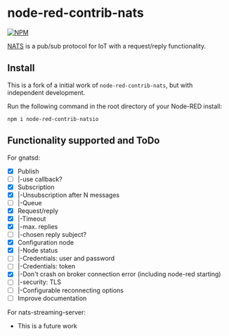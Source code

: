node-red-contrib-nats
=====================

[![NPM](https://nodei.co/npm/node-red-contrib-natsio.png?compact=true)](https://nodei.co/npm/node-red-contrib-natsio/)

[NATS](http://www.nats.io/) is a pub/sub protocol for IoT with a request/reply functionality.

Install
-------

This is a fork of a initial work of `node-red-contrib-nats`,
but with independent development.

Run the following command in the root directory of your Node-RED install:

```
npm i node-red-contrib-natsio
```

Functionality supported and ToDo
-------------------------------

For gnatsd:

- [x] Publish
- [ ] |-use callback?
- [x] Subscription
- [x] |-Unsubscription after N messages
- [ ] |-Queue
- [x] Request/reply
- [x] |-Timeout
- [x] |-max. replies
- [ ] |-chosen reply subject?
- [x] Configuration node
- [x] |-Node status
- [ ] |-Credentials: user and password
- [ ] |-Credentials: token
- [x] |-Don't crash on broker connection error (including node-red starting)
- [ ] |-security: TLS
- [ ] |-Configurable reconnecting options
- [ ] Improve documentation

For nats-streaming-server:

- This is a future work
